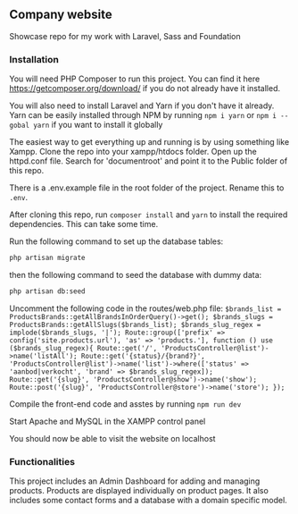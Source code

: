 ## Company website

Showcase repo for my work with Laravel, Sass and Foundation

### Installation
You will need PHP Composer to run this project. You can find it here https://getcomposer.org/download/ if you do not already have it installed. 

You will also need to install Laravel and Yarn if you don't have it already. Yarn can be easily installed through NPM by running `npm i yarn` or `npm i --gobal yarn` if you want to install it globally

The easiest way to get everything up and running is by using something like Xampp. Clone the repo into your xampp/htdocs folder. Open up the httpd.conf file. Search for 'documentroot' and point it to the Public folder of this repo.

There is a .env.example file in the root folder of the project. Rename this to `.env`.

After cloning this repo, run `composer install` and `yarn` to install the required dependencies. This can take some time.

Run the following command to set up the database tables:
```bash
php artisan migrate
```

then the following command to seed the database with dummy data:
```bash
php artisan db:seed
```

Uncomment the following code in the routes/web.php file:
``$brands_list = ProductsBrands::getAllBrandsInOrderQuery()->get();
$brands_slugs = ProductsBrands::getAllSlugs($brands_list);
$brands_slug_regex = implode($brands_slugs, '|');
Route::group(['prefix' => config('site.products.url'), 'as' => 'products.'], function () use ($brands_slug_regex){
    Route::get('/', 'ProductsController@list')->name('listAll');
    Route::get('{status}/{brand?}', 'ProductsController@list')->name('list')->where(['status' => 'aanbod|verkocht', 'brand' => $brands_slug_regex]);
    Route::get('{slug}', 'ProductsController@show')->name('show');
    Route::post('{slug}', 'ProductsController@store')->name('store');
});``

Compile the front-end code and asstes by running `npm run dev`

Start Apache and MySQL in the XAMPP control panel

You should now be able to visit the website on localhost

### Functionalities
This project includes an Admin Dashboard for adding and managing products. Products are displayed individually on product pages. It also includes some contact forms and a database with a domain specific model. 
